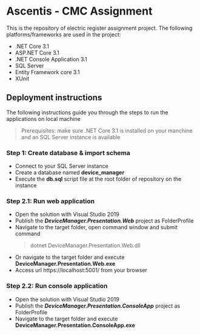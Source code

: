 # Ascentis - CMC Assignment

This is the repository of electric register assignment project. The following platforms/frameworks are used in the project:
  - .NET Core 3.1
  - ASP.NET Core 3.1
  - .NET Console Application 3.1
  - SQL Server
  - Entity Framework core 3.1
  - XUnit

## Deployment instructions

  The following instructions guide you through the steps to run the applications on local machine
>Prerequisites: make sure .NET Core 3.1 is installed on your manchine and an SQL Server instance is available

### Step 1: Create database & import schema
  - Connect to your SQL Server instance
  - Create a database named **device_manager**
  - Execute the **db.sql** script file at the root folder of repository on the instance
### Step 2.1: Run web application
  - Open the solution with Visual Studio 2019
  - Publish the ***DeviceManager.Presentation.Web*** project as FolderProfile
  - Navigate to the target folder, open command window and submit command 
    >dotnet DeviceManager.Presentation.Web.dll
  - Or navigate to the target folder and execute **DeviceManager.Presentation.Web.exe**
  - Access url https://localhost:5001/ from your browser
### Step 2.2: Run console application
  - Open the solution with Visual Studio 2019
  - Publish the ***DeviceManager.Presentation.ConsoleApp*** project as FolderProfile
  - Navigate to the target folder and execute **DeviceManager.Presentation.ConsoleApp.exe**
